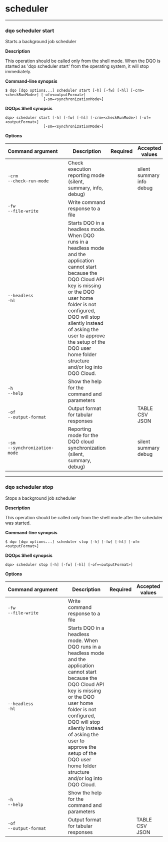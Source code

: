 # scheduler

___
### **dqo scheduler start**

Starts a background job scheduler

**Description**

This operation should be called only from the shell mode. When the DQO is started as &#x27;dqo scheduler start&#x27; from the operating system, it will stop immediately.


**Command-line synopsis**
```
$ dqo [dqo options...] scheduler start [-h] [-fw] [-hl] [-crm=<checkRunMode>] [-of=<outputFormat>]
                 [-sm=<synchronizationMode>]

```
**DQOps Shell synopsis**
```
dqo> scheduler start [-h] [-fw] [-hl] [-crm=<checkRunMode>] [-of=<outputFormat>]
                 [-sm=<synchronizationMode>]

```

**Options**  
  
| Command&nbsp;argument&nbsp;&nbsp;&nbsp;&nbsp; | Description | Required | Accepted values |
|-----------------------------------------------|-------------|:-----------------:|-----------------|
|`-crm`<br/>`--check-run-mode`<br/>|Check execution reporting mode (silent, summary, info, debug)| |silent<br/>summary<br/>info<br/>debug<br/>|
|`-fw`<br/>`--file-write`<br/>|Write command response to a file| ||
|`--headless`<br/>`-hl`<br/>|Starts DQO in a headless mode. When DQO runs in a headless mode and the application cannot start because the DQO Cloud API key is missing or the DQO user home folder is not configured, DQO will stop silently instead of asking the user to approve the setup of the DQO user home folder structure and/or log into DQO Cloud.| ||
|`-h`<br/>`--help`<br/>|Show the help for the command and parameters| ||
|`-of`<br/>`--output-format`<br/>|Output format for tabular responses| |TABLE<br/>CSV<br/>JSON<br/>|
|`-sm`<br/>`--synchronization-mode`<br/>|Reporting mode for the DQO cloud synchronization (silent, summary, debug)| |silent<br/>summary<br/>debug<br/>|




___
### **dqo scheduler stop**

Stops a background job scheduler

**Description**

This operation should be called only from the shell mode after the scheduler was started.


**Command-line synopsis**
```
$ dqo [dqo options...] scheduler stop [-h] [-fw] [-hl] [-of=<outputFormat>]

```
**DQOps Shell synopsis**
```
dqo> scheduler stop [-h] [-fw] [-hl] [-of=<outputFormat>]

```

**Options**  
  
| Command&nbsp;argument&nbsp;&nbsp;&nbsp;&nbsp; | Description | Required | Accepted values |
|-----------------------------------------------|-------------|:-----------------:|-----------------|
|`-fw`<br/>`--file-write`<br/>|Write command response to a file| ||
|`--headless`<br/>`-hl`<br/>|Starts DQO in a headless mode. When DQO runs in a headless mode and the application cannot start because the DQO Cloud API key is missing or the DQO user home folder is not configured, DQO will stop silently instead of asking the user to approve the setup of the DQO user home folder structure and/or log into DQO Cloud.| ||
|`-h`<br/>`--help`<br/>|Show the help for the command and parameters| ||
|`-of`<br/>`--output-format`<br/>|Output format for tabular responses| |TABLE<br/>CSV<br/>JSON<br/>|



